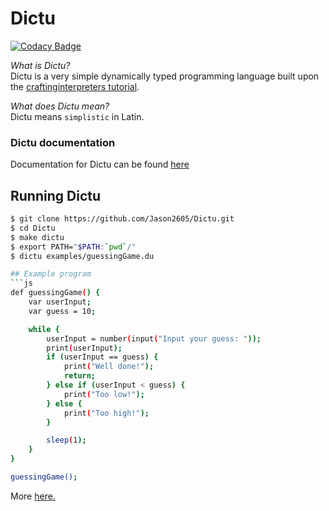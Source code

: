 # Dictu

[![Codacy Badge](https://api.codacy.com/project/badge/Grade/ab84059049bd4ba7b7b8c1fcfaac4ea5)](https://app.codacy.com/manual/jasonhall96686/Dictu?utm_source=github.com&utm_medium=referral&utm_content=Jason2605/Dictu&utm_campaign=Badge_Grade_Dashboard)

*What is Dictu?*  
Dictu is a very simple dynamically typed programming language 
built upon the [craftinginterpreters tutorial](http://www.craftinginterpreters.com/contents.html).

*What does Dictu mean?*  
Dictu means `simplistic` in Latin.

### Dictu documentation
Documentation for Dictu can be found [here](https://jason2605.github.io/Dictu/)

## Running Dictu
```bash
$ git clone https://github.com/Jason2605/Dictu.git
$ cd Dictu
$ make dictu
$ export PATH="$PATH:`pwd`/"
$ dictu examples/guessingGame.du

## Example program
```js
def guessingGame() {
    var userInput;
    var guess = 10;

    while {
        userInput = number(input("Input your guess: "));
        print(userInput);
        if (userInput == guess) {
            print("Well done!");
            return;
        } else if (userInput < guess) {
            print("Too low!");
        } else {
            print("Too high!");
        }

        sleep(1);
    }
}

guessingGame();
```

More [here.](https://github.com/Jason2605/Dictu/tree/develop/examples)
